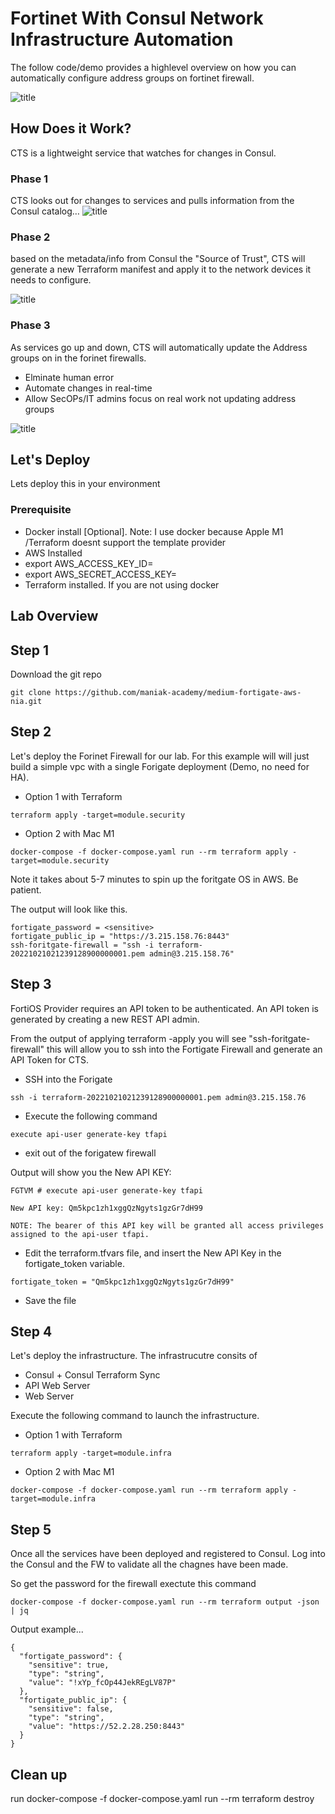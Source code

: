 # Fortinet With Consul Network Infrastructure Automation
The follow code/demo provides a highlevel overview on how you can automatically configure address groups on fortinet firewall.

![title](./images/overview.png)


## How Does it Work?
CTS is a lightweight service that watches for changes in Consul. 

### Phase 1
CTS looks out for changes to services and pulls information from the Consul catalog…
![title](./images/cts1.png)

### Phase 2
based on the metadata/info from Consul the "Source of Trust", CTS will generate a new Terraform manifest and apply it to the network devices it needs to configure.

![title](./images/cts2.png)

### Phase 3
As services go up and down, CTS will automatically update the Address groups on in the forinet firewalls. 
* Elminate human error
* Automate changes in real-time
* Allow SecOPs/IT admins focus on real work not updating address groups

![title](./images/cts3.png)


## Let's Deploy
Lets deploy this in your environment

### Prerequisite  
* Docker install [Optional]. Note: I use docker because Apple M1 /Terraform doesnt support the template provider
* AWS Installed
* export AWS_ACCESS_KEY_ID=<ID>
* export AWS_SECRET_ACCESS_KEY=<SECRET>
* Terraform installed. If you are not using docker

## Lab Overview

## Step 1
Download the git repo

```
git clone https://github.com/maniak-academy/medium-fortigate-aws-nia.git
```

## Step 2
Let's deploy the Forinet Firewall for our lab. For this example will will just build a simple vpc with a single Forigate deployment (Demo, no need for HA).

* Option 1 with Terraform 

```
terraform apply -target=module.security 
```

* Option 2 with Mac M1

```
docker-compose -f docker-compose.yaml run --rm terraform apply -target=module.security 
``` 

Note it takes about 5-7 minutes to spin up the foritgate OS in AWS. Be patient.

The output will look like this. 

```
fortigate_password = <sensitive>
fortigate_public_ip = "https://3.215.158.76:8443"
ssh-foritgate-firewall = "ssh -i terraform-20221021021239128900000001.pem admin@3.215.158.76"
```

## Step 3
FortiOS Provider requires an API token to be authenticated. An API token is generated by creating a new REST API admin.

From the output of applying terraform -apply you will see "ssh-foritgate-firewall" this will allow you to ssh into the Fortigate Firewall and generate an API Token for CTS.

* SSH into the Forigate 
```
ssh -i terraform-20221021021239128900000001.pem admin@3.215.158.76 
```
* Execute the following command

``` 
execute api-user generate-key tfapi 
```
* exit out of the forigatew firewall

Output will show you the New API KEY: 

```
FGTVM # execute api-user generate-key tfapi

New API key: Qm5kpc1zh1xggQzNgyts1gzGr7dH99

NOTE: The bearer of this API key will be granted all access privileges assigned to the api-user tfapi.
```

* Edit the terraform.tfvars file, and insert the New API Key in the fortigate_token variable. 
``` 
fortigate_token = "Qm5kpc1zh1xggQzNgyts1gzGr7dH99" 
```
* Save the file

## Step 4
Let's deploy the infrastructure. The infrastrucutre consits of 
* Consul + Consul Terraform Sync
* API Web Server
* Web Server

Execute the following command to launch the infrastructure. 

* Option 1 with Terraform 

```
terraform apply -target=module.infra 
```

* Option 2 with Mac M1

```
docker-compose -f docker-compose.yaml run --rm terraform apply -target=module.infra 
``` 

## Step 5
Once all the services have been deployed and registered to Consul. Log into the Consul and the FW to validate all the chagnes have been made.

So get the password for the firewall exectute this command 


```
docker-compose -f docker-compose.yaml run --rm terraform output -json | jq 
```

Output example...
```
{
  "fortigate_password": {
    "sensitive": true,
    "type": "string",
    "value": "!xYp_fcOp44JekREgLV87P"
  },
  "fortigate_public_ip": {
    "sensitive": false,
    "type": "string",
    "value": "https://52.2.28.250:8443"
  }
}
```



## Clean up
run docker-compose -f docker-compose.yaml run --rm terraform destroy 
